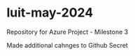 # luit-may-2024
Repository for Azure Project - Milestone 3

Made additional cahnges to Github Secret




